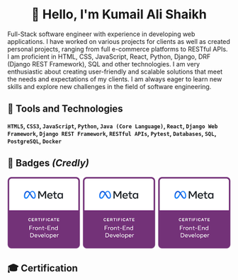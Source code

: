 <div style="text-align: center;">
    <h1><strong>👋 Hello, I'm Kumail Ali Shaikh</strong></h1>
</div>
Full-Stack software engineer with experience in developing web applications. I have worked on various projects for clients as well as created personal projects, ranging from full e-commerce platforms to RESTful APIs. I am proficient in HTML, CSS, JavaScript, React, Python, Django, DRF (Django REST Framework), SQL and other technologies. I am very enthusiastic about creating user-friendly and scalable solutions that meet the needs and expectations of my clients. I am always eager to learn new skills and explore new challenges in the field of software engineering.

## **🚀 Tools and Technologies**

**`HTML5`, `CSS3`, `JavaScript`, `Python`, `Java (Core Language)`, `React`, `Django Web Framework`, `Django REST Framework`, `RESTful APIs`, `Pytest`, `Databases`, `SQL`, `PostgreSQL`, `Docker`**

## **🔖 Badges** _(Credly)_

<div style="display: flex; flex-direction: row; justify-content: space-between;">
  <img src="assets/images/meta-front-end-developer-certificate.png" width="164" />
  <img src="assets/images/meta-front-end-developer-certificate.png" width="164" />
  <img src="assets/images/meta-front-end-developer-certificate.png" width="164" />
</div>

<!--
| Meta Front-End Developer                                     | Meta Back-End Developer                                     | Meta Full-Stack Software Engineer                            |
| ------------------------------------------------------------ | ----------------------------------------------------------- | ------------------------------------------------------------ |
| ![?](assets/images/meta-front-end-developer-certificate.png) | ![?](assets/images/meta-back-end-developer-certificate.png) | ![?](assets/images/meta-full-stack-engineer-certificate.png) |
 -->

## **🎓 Certification**

<!---
- 👋 Hi, I’m @kumailalidev
- 👀 I’m interested in ...
- 🌱 I’m currently learning ...
- 💞️ I’m looking to collaborate on ...
- 📫 How to reach me ...
--->

<!---
kumailalidev/kumailalidev is a ✨ special ✨ repository because its `README.md` (this file) appears on your GitHub profile.
You can click the Preview link to take a look at your changes.
--->
